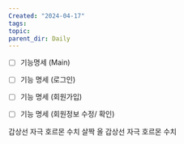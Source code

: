 ```yaml
---
Created: "2024-04-17"
tags: 
topic: 
parent_dir: Daily
---
```

- [ ] 기능명세 (Main)
- [ ] 기능 명세 (로그인)
- [ ] 기능 명세 (회원가입)
- [ ] 기능 명세 (회원정보 수정/ 확인)


갑상선 자극 호르몬 수치  살짝 올
갑상선 자극 호르몬 수치 